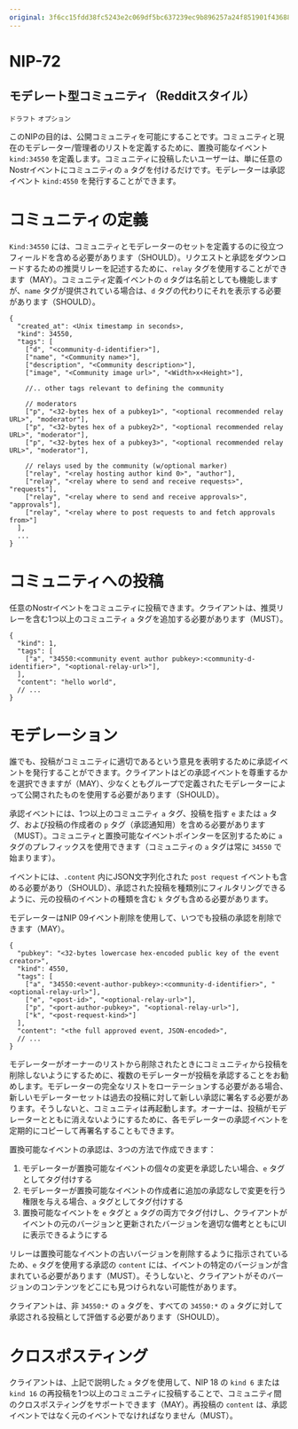 ```yaml
---
original: 3f6cc15fdd38fc5243e2c069df5bc637239ec9b896257a24f851901f4368842d
---
```


NIP-72
======

モデレート型コミュニティ（Redditスタイル）
------------------------------------

`ドラフト` `オプション`

このNIPの目的は、公開コミュニティを可能にすることです。コミュニティと現在のモデレーター/管理者のリストを定義するために、置換可能なイベント `kind:34550` を定義します。コミュニティに投稿したいユーザーは、単に任意のNostrイベントにコミュニティの `a` タグを付けるだけです。モデレーターは承認イベント `kind:4550` を発行することができます。

# コミュニティの定義

`Kind:34550` には、コミュニティとモデレーターのセットを定義するのに役立つフィールドを含める必要があります（SHOULD）。リクエストと承認をダウンロードするための推奨リレーを記述するために、`relay` タグを使用することができます（MAY）。コミュニティ定義イベントの `d` タグは名前としても機能しますが、`name` タグが提供されている場合は、`d` タグの代わりにそれを表示する必要があります（SHOULD）。

```jsonc
{
  "created_at": <Unix timestamp in seconds>,
  "kind": 34550,
  "tags": [
    ["d", "<community-d-identifier>"],
    ["name", "<Community name>"],
    ["description", "<Community description>"],
    ["image", "<Community image url>", "<Width>x<Height>"],

    //.. other tags relevant to defining the community

    // moderators
    ["p", "<32-bytes hex of a pubkey1>", "<optional recommended relay URL>", "moderator"],
    ["p", "<32-bytes hex of a pubkey2>", "<optional recommended relay URL>", "moderator"],
    ["p", "<32-bytes hex of a pubkey3>", "<optional recommended relay URL>", "moderator"],

    // relays used by the community (w/optional marker)
    ["relay", "<relay hosting author kind 0>", "author"],
    ["relay", "<relay where to send and receive requests>", "requests"],
    ["relay", "<relay where to send and receive approvals>", "approvals"],
    ["relay", "<relay where to post requests to and fetch approvals from>"]
  ],
  ...
}
```

# コミュニティへの投稿

任意のNostrイベントをコミュニティに投稿できます。クライアントは、推奨リレーを含む1つ以上のコミュニティ `a` タグを追加する必要があります（MUST）。

```jsonc
{
  "kind": 1,
  "tags": [
    ["a", "34550:<community event author pubkey>:<community-d-identifier>", "<optional-relay-url>"],
  ],
  "content": "hello world",
  // ...
}
```

# モデレーション

誰でも、投稿がコミュニティに適切であるという意見を表明するために承認イベントを発行することができます。クライアントはどの承認イベントを尊重するかを選択できますが（MAY）、少なくともグループで定義されたモデレーターによって公開されたものを使用する必要があります（SHOULD）。

承認イベントには、1つ以上のコミュニティ `a` タグ、投稿を指す `e` または `a` タグ、および投稿の作成者の `p` タグ（承認通知用）を含める必要があります（MUST）。コミュニティと置換可能なイベントポインターを区別するために `a` タグのプレフィックスを使用できます（コミュニティの `a` タグは常に `34550` で始まります）。

イベントには、`.content` 内にJSON文字列化された `post request` イベントも含める必要があり（SHOULD）、承認された投稿を種類別にフィルタリングできるように、元の投稿のイベントの種類を含む `k` タグも含める必要があります。

モデレーターはNIP 09イベント削除を使用して、いつでも投稿の承認を削除できます（MAY）。

```jsonc
{
  "pubkey": "<32-bytes lowercase hex-encoded public key of the event creator>",
  "kind": 4550,
  "tags": [
    ["a", "34550:<event-author-pubkey>:<community-d-identifier>", "<optional-relay-url>"],
    ["e", "<post-id>", "<optional-relay-url>"],
    ["p", "<port-author-pubkey>", "<optional-relay-url>"],
    ["k", "<post-request-kind>"]
  ],
  "content": "<the full approved event, JSON-encoded>",
  // ...
}
```

モデレーターがオーナーのリストから削除されたときにコミュニティから投稿を削除しないようにするために、複数のモデレーターが投稿を承認することをお勧めします。モデレーターの完全なリストをローテーションする必要がある場合、新しいモデレーターセットは過去の投稿に対して新しい承認に署名する必要があります。そうしないと、コミュニティは再起動します。オーナーは、投稿がモデレーターとともに消えないようにするために、各モデレーターの承認イベントを定期的にコピーして再署名することもできます。

置換可能なイベントの承認は、3つの方法で作成できます：

1. モデレーターが置換可能なイベントの個々の変更を承認したい場合、`e` タグとしてタグ付けする
2. モデレーターが置換可能なイベントの作成者に追加の承認なしで変更を行う権限を与える場合、`a` タグとしてタグ付けする
3. 置換可能なイベントを `e` タグと `a` タグの両方でタグ付けし、クライアントがイベントの元のバージョンと更新されたバージョンを適切な備考とともにUIに表示できるようにする

リレーは置換可能なイベントの古いバージョンを削除するように指示されているため、`e` タグを使用する承認の `content` には、イベントの特定のバージョンが含まれている必要があります（MUST）。そうしないと、クライアントがそのバージョンのコンテンツをどこにも見つけられない可能性があります。

クライアントは、非 `34550:*` の `a` タグを、すべての `34550:*` の `a` タグに対して承認される投稿として評価する必要があります（SHOULD）。

# クロスポスティング

クライアントは、上記で説明した `a` タグを使用して、NIP 18 の `kind 6` または `kind 16` の再投稿を1つ以上のコミュニティに投稿することで、コミュニティ間のクロスポスティングをサポートできます（MAY）。再投稿の `content` は、承認イベントではなく元のイベントでなければなりません（MUST）。